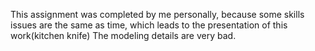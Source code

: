This assignment was completed by me personally, because some skills issues are the same as time, which leads to the presentation of this work(kitchen knife) The modeling details are very bad.
